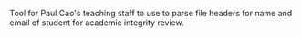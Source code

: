 Tool for Paul Cao's teaching staff to use to parse file headers for name and email of student for academic integrity review.
